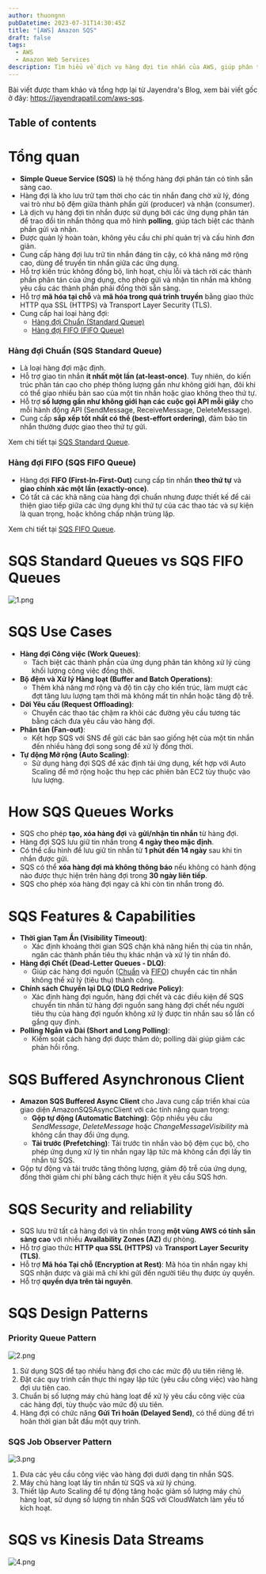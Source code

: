 ```yaml
---
author: thuongnn
pubDatetime: 2023-07-31T14:30:45Z
title: "[AWS] Amazon SQS"
draft: false
tags:
  - AWS
  - Amazon Web Services
description: Tìm hiểu về dịch vụ hàng đợi tin nhắn của AWS, giúp phân tách và mở rộng các thành phần phân tán.
---
```


Bài viết được tham khảo và tổng hợp lại từ Jayendra's Blog, xem bài viết gốc ở đây: https://jayendrapatil.com/aws-sqs.

## Table of contents

# **Tổng quan**

- **Simple Queue Service (SQS)** là hệ thống hàng đợi phân tán có tính sẵn sàng cao.
- Hàng đợi là kho lưu trữ tạm thời cho các tin nhắn đang chờ xử lý, đóng vai trò như bộ đệm giữa thành phần gửi (producer) và nhận (consumer).
- Là dịch vụ hàng đợi tin nhắn được sử dụng bởi các ứng dụng phân tán để trao đổi tin nhắn thông qua mô hình **polling**, giúp tách biệt các thành phần gửi và nhận.
- Được quản lý hoàn toàn, không yêu cầu chi phí quản trị và cấu hình đơn giản.
- Cung cấp hàng đợi lưu trữ tin nhắn đáng tin cậy, có khả năng mở rộng cao, dùng để truyền tin nhắn giữa các ứng dụng.
- Hỗ trợ kiến trúc không đồng bộ, linh hoạt, chịu lỗi và tách rời các thành phần phân tán của ứng dụng, cho phép gửi và nhận tin nhắn mà không yêu cầu các thành phần phải đồng thời sẵn sàng.
- Hỗ trợ **mã hóa tại chỗ** và **mã hóa trong quá trình truyền** bằng giao thức HTTP qua SSL (HTTPS) và Transport Layer Security (TLS).
- Cung cấp hai loại hàng đợi:
  - [Hàng đợi Chuẩn (Standard Queue)](https://jayendrapatil.com/aws-sqs-standard-queue/)
  - [Hàng đợi FIFO (FIFO Queue)](https://jayendrapatil.com/aws-sqs-fifo-queue/)

### **Hàng đợi Chuẩn (SQS Standard Queue)**

- Là loại hàng đợi mặc định.
- Hỗ trợ giao tin nhắn **ít nhất một lần (at-least-once)**. Tuy nhiên, do kiến trúc phân tán cao cho phép thông lượng gần như không giới hạn, đôi khi có thể giao nhiều bản sao của một tin nhắn hoặc giao không theo thứ tự.
- Hỗ trợ **số lượng gần như không giới hạn các cuộc gọi API mỗi giây** cho mỗi hành động API (SendMessage, ReceiveMessage, DeleteMessage).
- Cung cấp **sắp xếp tốt nhất có thể (best-effort ordering)**, đảm bảo tin nhắn thường được giao theo thứ tự gửi.

Xem chi tiết tại [SQS Standard Queue](https://jayendrapatil.com/aws-sqs-standard-queue/).

### **Hàng đợi FIFO (SQS FIFO Queue)**

- Hàng đợi **FIFO (First-In-First-Out)** cung cấp tin nhắn **theo thứ tự** và **giao chính xác một lần (exactly-once)**.
- Có tất cả các khả năng của hàng đợi chuẩn nhưng được thiết kế để cải thiện giao tiếp giữa các ứng dụng khi thứ tự của các thao tác và sự kiện là quan trọng, hoặc không chấp nhận trùng lặp.

Xem chi tiết tại [SQS FIFO Queue](https://jayendrapatil.com/aws-sqs-fifo-queue/).

# SQS Standard Queues vs SQS FIFO Queues

![1.png](@/assets/images/other/aws-sqs/1.png)

# **SQS Use Cases**

- **Hàng đợi Công việc (Work Queues)**:
  - Tách biệt các thành phần của ứng dụng phân tán không xử lý cùng khối lượng công việc đồng thời.
- **Bộ đệm và Xử lý Hàng loạt (Buffer and Batch Operations)**:
  - Thêm khả năng mở rộng và độ tin cậy cho kiến trúc, làm mượt các đợt tăng lưu lượng tạm thời mà không mất tin nhắn hoặc tăng độ trễ.
- **Dời Yêu cầu (Request Offloading)**:
  - Chuyển các thao tác chậm ra khỏi các đường yêu cầu tương tác bằng cách đưa yêu cầu vào hàng đợi.
- **Phân tán (Fan-out)**:
  - Kết hợp SQS với SNS để gửi các bản sao giống hệt của một tin nhắn đến nhiều hàng đợi song song để xử lý đồng thời.
- **Tự động Mở rộng (Auto Scaling)**:
  - Sử dụng hàng đợi SQS để xác định tải ứng dụng, kết hợp với Auto Scaling để mở rộng hoặc thu hẹp các phiên bản EC2 tùy thuộc vào lưu lượng.

# **How SQS Queues Works**

- SQS cho phép **tạo, xóa hàng đợi** và **gửi/nhận tin nhắn** từ hàng đợi.
- Hàng đợi SQS lưu giữ tin nhắn trong **4 ngày theo mặc định**.
- Có thể cấu hình để lưu giữ tin nhắn từ **1 phút đến 14 ngày** sau khi tin nhắn được gửi.
- SQS có thể **xóa hàng đợi mà không thông báo** nếu không có hành động nào được thực hiện trên hàng đợi trong **30 ngày liên tiếp**.
- SQS cho phép xóa hàng đợi ngay cả khi còn tin nhắn trong đó.

# SQS Features & Capabilities

- **Thời gian Tạm Ẩn (Visibility Timeout)**:
  - Xác định khoảng thời gian SQS chặn khả năng hiển thị của tin nhắn, ngăn các thành phần tiêu thụ khác nhận và xử lý tin nhắn đó.
- **Hàng đợi Chết (Dead-Letter Queues - DLQ)**:
  - Giúp các hàng đợi nguồn ([Chuẩn](https://jayendrapatil.com/aws-sqs-standard-queue/) và [FIFO](https://jayendrapatil.com/aws-sqs-fifo-queue/)) chuyển các tin nhắn không thể xử lý (tiêu thụ) thành công.
- **Chính sách Chuyển lại DLQ (DLQ Redrive Policy)**:
  - Xác định hàng đợi nguồn, hàng đợi chết và các điều kiện để SQS chuyển tin nhắn từ hàng đợi nguồn sang hàng đợi chết nếu người tiêu thụ của hàng đợi nguồn không xử lý được tin nhắn sau số lần cố gắng quy định.
- **Polling Ngắn và Dài (Short and Long Polling)**:
  - Kiểm soát cách hàng đợi được thăm dò; polling dài giúp giảm các phản hồi rỗng.

# SQS Buffered Asynchronous Client

- **Amazon SQS Buffered Async Client** cho Java cung cấp triển khai của giao diện AmazonSQSAsyncClient với các tính năng quan trọng:
  - **Gộp tự động (Automatic Batching)**: Gộp nhiều yêu cầu _SendMessage_, _DeleteMessage_ hoặc _ChangeMessageVisibility_ mà không cần thay đổi ứng dụng.
  - **Tải trước (Prefetching)**: Tải trước tin nhắn vào bộ đệm cục bộ, cho phép ứng dụng xử lý tin nhắn ngay lập tức mà không cần đợi lấy tin nhắn từ SQS.
- Gộp tự động và tải trước tăng thông lượng, giảm độ trễ của ứng dụng, đồng thời giảm chi phí bằng cách thực hiện ít yêu cầu SQS hơn.

# SQS Security and reliability

- SQS lưu trữ tất cả hàng đợi và tin nhắn trong **một vùng AWS có tính sẵn sàng cao** với nhiều **Availability Zones (AZ)** dự phòng.
- Hỗ trợ giao thức **HTTP qua SSL (HTTPS)** và **Transport Layer Security (TLS)**.
- Hỗ trợ **Mã hóa Tại chỗ (Encryption at Rest)**: Mã hóa tin nhắn ngay khi SQS nhận được và giải mã chỉ khi gửi đến người tiêu thụ được ủy quyền.
- Hỗ trợ **quyền dựa trên tài nguyên**.

# **SQS Design Patterns**

### **Priority Queue Pattern**

![2.png](@/assets/images/other/aws-sqs/2.png)

1. Sử dụng SQS để tạo nhiều hàng đợi cho các mức độ ưu tiên riêng lẻ.
2. Đặt các quy trình cần thực thi ngay lập tức (yêu cầu công việc) vào hàng đợi ưu tiên cao.
3. Chuẩn bị số lượng máy chủ hàng loạt để xử lý yêu cầu công việc của các hàng đợi, tùy thuộc vào mức độ ưu tiên.
4. Hàng đợi có chức năng **Gửi Trì hoãn (Delayed Send)**, có thể dùng để trì hoãn thời gian bắt đầu một quy trình.

### **SQS Job Observer Pattern**

![3.png](@/assets/images/other/aws-sqs/3.png)

1. Đưa các yêu cầu công việc vào hàng đợi dưới dạng tin nhắn SQS.
2. Máy chủ hàng loạt lấy tin nhắn từ SQS và xử lý chúng.
3. Thiết lập Auto Scaling để tự động tăng hoặc giảm số lượng máy chủ hàng loạt, sử dụng số lượng tin nhắn SQS với CloudWatch làm yếu tố kích hoạt.

# SQS vs Kinesis Data Streams

![4.png](@/assets/images/other/aws-sqs/4.png)

